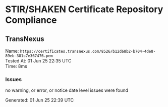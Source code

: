 # STIR/SHAKEN Certificate Repository Compliance

## TransNexus

Name: `https://certificates.transnexus.com/8526/b12d68b2-b704-4de8-89eb-381c7e367476.pem`\
Tested At: 01 Jun 25 22:35 UTC\
Time: 8ms

### Issues

no warning, or error, or notice date level issues were found

Generated: 01 Jun 25 22:39 UTC